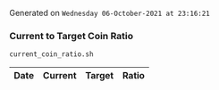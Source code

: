 Generated on `Wednesday 06-October-2021 at 23:16:21`

### Current to Target Coin Ratio
`current_coin_ratio.sh`

Date|Current|Target|Ratio
---|---|---|---
